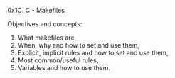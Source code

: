 0x1C. C - Makefiles

Objectives and concepts:
1. What makefiles are,
2. When, why and how to set and use them,
3. Explicit, implicit rules and how to set and use them,
4. Most common/useful rules,
5. Variables and how to use them.
